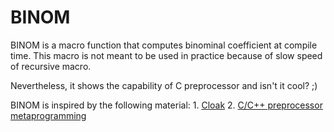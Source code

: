 BINOM
=====

BINOM is a macro function that computes binominal coefficient at
compile time. This macro is not meant to be used in practice because
of slow speed of recursive macro.

Nevertheless, it shows the capability of C preprocessor and isn't
it cool? ;)

BINOM is inspired by the following material:
    1. [Cloak](https://github.com/pfultz2/Cloak)
    2. [C/C++ preprocessor metaprogramming](http://saadahmad.ca/cc-preprocessor-metaprogramming-2/)
